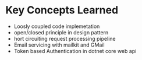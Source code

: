 # Key Concepts Learned
  * Loosly coupled code implemetation
  * open/closed principle in design pattern
  * hort circuiting request processing pipeline
  * Email servicing with mailkit and GMail
  * Token based Authentication in dotnet core web api
